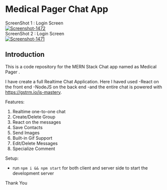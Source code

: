 # Medical Pager Chat App

ScreenShot 1 : Login Screen
<br>
<a href="https://ibb.co/wMtnjsJ"><img src="https://i.ibb.co/KFntSwN/Screenshot-1472.png" alt="Screenshot-1472" border="0"></a>
<br>
ScreenShot 2 : Login Screen
<br>
<a href="https://ibb.co/6ys58q2"><img src="https://i.ibb.co/fX079Tb/Screenshot-1471.png" alt="Screenshot-1471" border="0"></a>

## Introduction
This is a code repository for the MERN Stack Chat app named as Medical Pager . 

 I have create a full Realtime Chat Application. Here I  haved used
    -React on the front end
    -NodeJS on the back end
    -and the entire chat is powered with https://gstrm.io/js-mastery.

Features:
  1. Realtime one-to-one chat
  2. Create/Delete Group
  3. React on the messages
  4. Save Contacts
  5. Send Images
  6. Built-in Gif Support
  7. Edit/Delete Messages
  8. Specialize Comment

Setup:
- run ```npm i && npm start``` for both client and server side to start the development server

Thank You 
